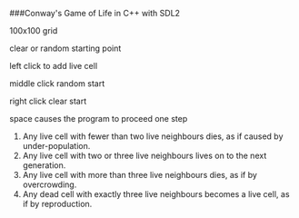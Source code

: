 ###Conway's Game of Life in C++ with SDL2

100x100 grid

clear or random starting point

left click to add live cell

middle click random start

right click clear start

space causes the program to proceed one step


1. Any live cell with fewer than two live neighbours dies, as if caused by under-population.
2. Any live cell with two or three live neighbours lives on to the next generation.
3. Any live cell with more than three live neighbours dies, as if by overcrowding.
4. Any dead cell with exactly three live neighbours becomes a live cell, as if by reproduction.

